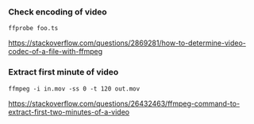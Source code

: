 ### Check encoding of video

```
ffprobe foo.ts
```

https://stackoverflow.com/questions/2869281/how-to-determine-video-codec-of-a-file-with-ffmpeg


### Extract first minute of video

```
ffmpeg -i in.mov -ss 0 -t 120 out.mov
```

https://stackoverflow.com/questions/26432463/ffmpeg-command-to-extract-first-two-minutes-of-a-video